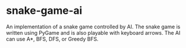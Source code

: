 # snake-game-ai
An implementation of a snake game controlled by AI. 
The snake game is written using PyGame and is also playable with keyboard arrows.
The AI can use A*, BFS, DFS, or Greedy BFS.
